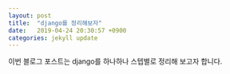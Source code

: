 ```yaml
---
layout: post
title:  "django를 정리해보자"
date:   2019-04-24 20:30:57 +0900
categories: jekyll update
---
```



이번 블로그 포스트는 django를 하나하나 스텝별로 정리해 보고자 합니다. 

